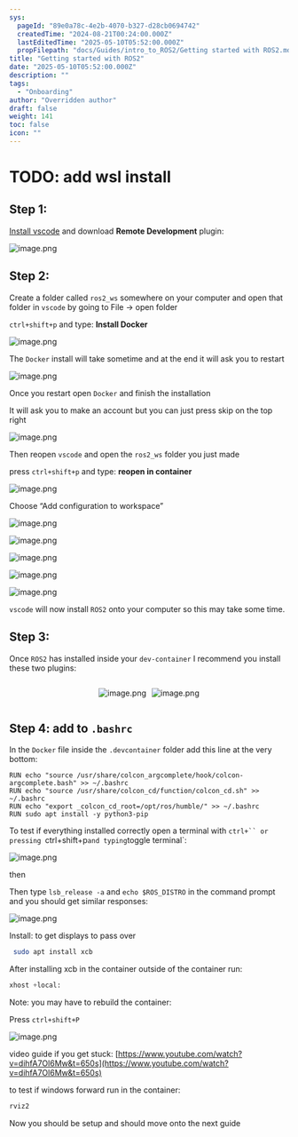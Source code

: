 ```yaml
---
sys:
  pageId: "89e0a78c-4e2b-4070-b327-d28cb0694742"
  createdTime: "2024-08-21T00:24:00.000Z"
  lastEditedTime: "2025-05-10T05:52:00.000Z"
  propFilepath: "docs/Guides/intro_to_ROS2/Getting started with ROS2.md"
title: "Getting started with ROS2"
date: "2025-05-10T05:52:00.000Z"
description: ""
tags:
  - "Onboarding"
author: "Overridden author"
draft: false
weight: 141
toc: false
icon: ""
---
```


# TODO: add wsl install

## Step 1:

[Install vscode](https://code.visualstudio.com/download) and download **Remote Development** plugin:

![image.png](https://prod-files-secure.s3.us-west-2.amazonaws.com/d518164a-d88e-44d1-a4ee-3adb3bd8bce0/efb52993-1881-4a40-b95e-6f020334f022/image.png?X-Amz-Algorithm=AWS4-HMAC-SHA256&X-Amz-Content-Sha256=UNSIGNED-PAYLOAD&X-Amz-Credential=ASIAZI2LB466TWL6H65G%2F20250701%2Fus-west-2%2Fs3%2Faws4_request&X-Amz-Date=20250701T110812Z&X-Amz-Expires=3600&X-Amz-Security-Token=IQoJb3JpZ2luX2VjENn%2F%2F%2F%2F%2F%2F%2F%2F%2F%2FwEaCXVzLXdlc3QtMiJIMEYCIQCNDgkF0q6O5Il80NypRO5W6VL7BqagUwFV%2FeSGFY81fAIhANUHcwmAQCvKAp3lHWH7xpPnhH7bvsgubxOI%2BwlkoOZ8KogECNL%2F%2F%2F%2F%2F%2F%2F%2F%2F%2FwEQABoMNjM3NDIzMTgzODA1IgwGLiUMRiSfGoMwGHkq3AOAwG2hGpds5W3Ke6sWeZTFYrNnN1fM2WTUGY8IOz7qZlJIlWLLoqaCs33jV%2FYl7YF0MWAEDGNZduC9Pgv%2FnGX18mlsMNEHY5%2FVMLt4iTGKLbit5aD%2FWYFhk4fpnG5DvbUqylz97uQEOSMFNny6aHZnubRv0g1o1v7GLO1%2FtlTl4OtiBJSfr447Lss7zLBXKn4QVgCTl1DAjGIQ65G2iLGs%2FV%2Bo5JVKoIefdOjBSE41Be9btnPRaa1OfTAmlW%2BDh8bGw%2FdFtr30xe8OQkxwFtMMJ6EoVEGDO9GorSUcqBqq3d89%2BDwo9xiTlpUbvvYqjAR%2FafOkEfskbQ3hTttTzKoJHyMYUG0t1Dhb6hIdu%2FX1y0B%2F9UGCLUpmoAkea10DoT%2Bm9J87h77qRezyM20P6jhLpMhlN%2BtZi73%2FN7vd2sCiYRklJqq%2BmrIeEzH9LiO9Dw0YzCf28YKq2C26G6B7BVLr98mQ6T0akaByXvfIFDB6DEK%2BSslbqlfobdRKbdkaA8ONRcRzxuhp0tVy%2Ff4oT213HcFeAOF%2FVp132XIishkLfZ5CXghQ7FV6Yb%2F%2F6CTkP4WQ3pcKecgVRoRdOrsJtJzFVWCBEvaoqmaJd%2FU1y2r06z1Eh8qrQdwffulbPzC6zo7DBjqkAerzK7Fn0lsF1iLw%2BHXs%2FqaMTBEunWv%2FPvBP04Ltygazf%2BP6FehWccUzXKu01Rci2RgMco5AkTZ3QiCJSKez6U3U9HyU4f4PdEC1gKNdMLr%2F5oVtKeKeEA0UH2rmdAwIs02jN%2BReN9SHjsbwWmdXSuuZ1Unmx2dQP9h4bIYxA3%2FWjc2i97VJHuvHCLiGWt2ZqrbTDy0c4v6fYurgb3OjEeUU%2FygU&X-Amz-Signature=737e0dd5a85bafbb19d0b99d2812586de1f5d3e7ce37cad46105ab5f9b543401&X-Amz-SignedHeaders=host&x-amz-checksum-mode=ENABLED&x-id=GetObject)

## Step 2:

Create a folder called `ros2_ws` somewhere on your computer and open that folder in `vscode` by going to File → open folder 

`ctrl+shift+p` and type: **Install Docker**

![image.png](https://prod-files-secure.s3.us-west-2.amazonaws.com/d518164a-d88e-44d1-a4ee-3adb3bd8bce0/2269dc0e-1cd5-47ff-bceb-c04ad9b2eab0/image.png?X-Amz-Algorithm=AWS4-HMAC-SHA256&X-Amz-Content-Sha256=UNSIGNED-PAYLOAD&X-Amz-Credential=ASIAZI2LB466TWL6H65G%2F20250701%2Fus-west-2%2Fs3%2Faws4_request&X-Amz-Date=20250701T110812Z&X-Amz-Expires=3600&X-Amz-Security-Token=IQoJb3JpZ2luX2VjENn%2F%2F%2F%2F%2F%2F%2F%2F%2F%2FwEaCXVzLXdlc3QtMiJIMEYCIQCNDgkF0q6O5Il80NypRO5W6VL7BqagUwFV%2FeSGFY81fAIhANUHcwmAQCvKAp3lHWH7xpPnhH7bvsgubxOI%2BwlkoOZ8KogECNL%2F%2F%2F%2F%2F%2F%2F%2F%2F%2FwEQABoMNjM3NDIzMTgzODA1IgwGLiUMRiSfGoMwGHkq3AOAwG2hGpds5W3Ke6sWeZTFYrNnN1fM2WTUGY8IOz7qZlJIlWLLoqaCs33jV%2FYl7YF0MWAEDGNZduC9Pgv%2FnGX18mlsMNEHY5%2FVMLt4iTGKLbit5aD%2FWYFhk4fpnG5DvbUqylz97uQEOSMFNny6aHZnubRv0g1o1v7GLO1%2FtlTl4OtiBJSfr447Lss7zLBXKn4QVgCTl1DAjGIQ65G2iLGs%2FV%2Bo5JVKoIefdOjBSE41Be9btnPRaa1OfTAmlW%2BDh8bGw%2FdFtr30xe8OQkxwFtMMJ6EoVEGDO9GorSUcqBqq3d89%2BDwo9xiTlpUbvvYqjAR%2FafOkEfskbQ3hTttTzKoJHyMYUG0t1Dhb6hIdu%2FX1y0B%2F9UGCLUpmoAkea10DoT%2Bm9J87h77qRezyM20P6jhLpMhlN%2BtZi73%2FN7vd2sCiYRklJqq%2BmrIeEzH9LiO9Dw0YzCf28YKq2C26G6B7BVLr98mQ6T0akaByXvfIFDB6DEK%2BSslbqlfobdRKbdkaA8ONRcRzxuhp0tVy%2Ff4oT213HcFeAOF%2FVp132XIishkLfZ5CXghQ7FV6Yb%2F%2F6CTkP4WQ3pcKecgVRoRdOrsJtJzFVWCBEvaoqmaJd%2FU1y2r06z1Eh8qrQdwffulbPzC6zo7DBjqkAerzK7Fn0lsF1iLw%2BHXs%2FqaMTBEunWv%2FPvBP04Ltygazf%2BP6FehWccUzXKu01Rci2RgMco5AkTZ3QiCJSKez6U3U9HyU4f4PdEC1gKNdMLr%2F5oVtKeKeEA0UH2rmdAwIs02jN%2BReN9SHjsbwWmdXSuuZ1Unmx2dQP9h4bIYxA3%2FWjc2i97VJHuvHCLiGWt2ZqrbTDy0c4v6fYurgb3OjEeUU%2FygU&X-Amz-Signature=8809d4a9fd3a06202287d30b90394dbc4ff505c45041c0a71e5ced9e7a4e445a&X-Amz-SignedHeaders=host&x-amz-checksum-mode=ENABLED&x-id=GetObject)

The `Docker` install will take sometime and at the end it will ask you to restart

![image.png](https://prod-files-secure.s3.us-west-2.amazonaws.com/d518164a-d88e-44d1-a4ee-3adb3bd8bce0/ed233f78-be33-4b1f-b89c-9c346c0e961e/image.png?X-Amz-Algorithm=AWS4-HMAC-SHA256&X-Amz-Content-Sha256=UNSIGNED-PAYLOAD&X-Amz-Credential=ASIAZI2LB466TWL6H65G%2F20250701%2Fus-west-2%2Fs3%2Faws4_request&X-Amz-Date=20250701T110812Z&X-Amz-Expires=3600&X-Amz-Security-Token=IQoJb3JpZ2luX2VjENn%2F%2F%2F%2F%2F%2F%2F%2F%2F%2FwEaCXVzLXdlc3QtMiJIMEYCIQCNDgkF0q6O5Il80NypRO5W6VL7BqagUwFV%2FeSGFY81fAIhANUHcwmAQCvKAp3lHWH7xpPnhH7bvsgubxOI%2BwlkoOZ8KogECNL%2F%2F%2F%2F%2F%2F%2F%2F%2F%2FwEQABoMNjM3NDIzMTgzODA1IgwGLiUMRiSfGoMwGHkq3AOAwG2hGpds5W3Ke6sWeZTFYrNnN1fM2WTUGY8IOz7qZlJIlWLLoqaCs33jV%2FYl7YF0MWAEDGNZduC9Pgv%2FnGX18mlsMNEHY5%2FVMLt4iTGKLbit5aD%2FWYFhk4fpnG5DvbUqylz97uQEOSMFNny6aHZnubRv0g1o1v7GLO1%2FtlTl4OtiBJSfr447Lss7zLBXKn4QVgCTl1DAjGIQ65G2iLGs%2FV%2Bo5JVKoIefdOjBSE41Be9btnPRaa1OfTAmlW%2BDh8bGw%2FdFtr30xe8OQkxwFtMMJ6EoVEGDO9GorSUcqBqq3d89%2BDwo9xiTlpUbvvYqjAR%2FafOkEfskbQ3hTttTzKoJHyMYUG0t1Dhb6hIdu%2FX1y0B%2F9UGCLUpmoAkea10DoT%2Bm9J87h77qRezyM20P6jhLpMhlN%2BtZi73%2FN7vd2sCiYRklJqq%2BmrIeEzH9LiO9Dw0YzCf28YKq2C26G6B7BVLr98mQ6T0akaByXvfIFDB6DEK%2BSslbqlfobdRKbdkaA8ONRcRzxuhp0tVy%2Ff4oT213HcFeAOF%2FVp132XIishkLfZ5CXghQ7FV6Yb%2F%2F6CTkP4WQ3pcKecgVRoRdOrsJtJzFVWCBEvaoqmaJd%2FU1y2r06z1Eh8qrQdwffulbPzC6zo7DBjqkAerzK7Fn0lsF1iLw%2BHXs%2FqaMTBEunWv%2FPvBP04Ltygazf%2BP6FehWccUzXKu01Rci2RgMco5AkTZ3QiCJSKez6U3U9HyU4f4PdEC1gKNdMLr%2F5oVtKeKeEA0UH2rmdAwIs02jN%2BReN9SHjsbwWmdXSuuZ1Unmx2dQP9h4bIYxA3%2FWjc2i97VJHuvHCLiGWt2ZqrbTDy0c4v6fYurgb3OjEeUU%2FygU&X-Amz-Signature=59702098fc68583f5a0337a8a6a0953de0f9169840bd9f6b4a429a733645f461&X-Amz-SignedHeaders=host&x-amz-checksum-mode=ENABLED&x-id=GetObject)

Once you restart open `Docker` and finish the installation

It will ask you to make an account but you can just press skip on the top right

![image.png](https://prod-files-secure.s3.us-west-2.amazonaws.com/d518164a-d88e-44d1-a4ee-3adb3bd8bce0/21010ad9-1659-4fd9-9f59-9932a09b2a3d/image.png?X-Amz-Algorithm=AWS4-HMAC-SHA256&X-Amz-Content-Sha256=UNSIGNED-PAYLOAD&X-Amz-Credential=ASIAZI2LB466TWL6H65G%2F20250701%2Fus-west-2%2Fs3%2Faws4_request&X-Amz-Date=20250701T110812Z&X-Amz-Expires=3600&X-Amz-Security-Token=IQoJb3JpZ2luX2VjENn%2F%2F%2F%2F%2F%2F%2F%2F%2F%2FwEaCXVzLXdlc3QtMiJIMEYCIQCNDgkF0q6O5Il80NypRO5W6VL7BqagUwFV%2FeSGFY81fAIhANUHcwmAQCvKAp3lHWH7xpPnhH7bvsgubxOI%2BwlkoOZ8KogECNL%2F%2F%2F%2F%2F%2F%2F%2F%2F%2FwEQABoMNjM3NDIzMTgzODA1IgwGLiUMRiSfGoMwGHkq3AOAwG2hGpds5W3Ke6sWeZTFYrNnN1fM2WTUGY8IOz7qZlJIlWLLoqaCs33jV%2FYl7YF0MWAEDGNZduC9Pgv%2FnGX18mlsMNEHY5%2FVMLt4iTGKLbit5aD%2FWYFhk4fpnG5DvbUqylz97uQEOSMFNny6aHZnubRv0g1o1v7GLO1%2FtlTl4OtiBJSfr447Lss7zLBXKn4QVgCTl1DAjGIQ65G2iLGs%2FV%2Bo5JVKoIefdOjBSE41Be9btnPRaa1OfTAmlW%2BDh8bGw%2FdFtr30xe8OQkxwFtMMJ6EoVEGDO9GorSUcqBqq3d89%2BDwo9xiTlpUbvvYqjAR%2FafOkEfskbQ3hTttTzKoJHyMYUG0t1Dhb6hIdu%2FX1y0B%2F9UGCLUpmoAkea10DoT%2Bm9J87h77qRezyM20P6jhLpMhlN%2BtZi73%2FN7vd2sCiYRklJqq%2BmrIeEzH9LiO9Dw0YzCf28YKq2C26G6B7BVLr98mQ6T0akaByXvfIFDB6DEK%2BSslbqlfobdRKbdkaA8ONRcRzxuhp0tVy%2Ff4oT213HcFeAOF%2FVp132XIishkLfZ5CXghQ7FV6Yb%2F%2F6CTkP4WQ3pcKecgVRoRdOrsJtJzFVWCBEvaoqmaJd%2FU1y2r06z1Eh8qrQdwffulbPzC6zo7DBjqkAerzK7Fn0lsF1iLw%2BHXs%2FqaMTBEunWv%2FPvBP04Ltygazf%2BP6FehWccUzXKu01Rci2RgMco5AkTZ3QiCJSKez6U3U9HyU4f4PdEC1gKNdMLr%2F5oVtKeKeEA0UH2rmdAwIs02jN%2BReN9SHjsbwWmdXSuuZ1Unmx2dQP9h4bIYxA3%2FWjc2i97VJHuvHCLiGWt2ZqrbTDy0c4v6fYurgb3OjEeUU%2FygU&X-Amz-Signature=61f571b8daa802b5fb4074abe5d9eba81d134744f552764992d316a4b4b0dd4c&X-Amz-SignedHeaders=host&x-amz-checksum-mode=ENABLED&x-id=GetObject)

Then reopen `vscode` and open the `ros2_ws` folder you just made

press `ctrl+shift+p` and type: **reopen in container**

![image.png](https://prod-files-secure.s3.us-west-2.amazonaws.com/d518164a-d88e-44d1-a4ee-3adb3bd8bce0/4e93b8c2-41ad-488c-8095-c74205196118/image.png?X-Amz-Algorithm=AWS4-HMAC-SHA256&X-Amz-Content-Sha256=UNSIGNED-PAYLOAD&X-Amz-Credential=ASIAZI2LB466TWL6H65G%2F20250701%2Fus-west-2%2Fs3%2Faws4_request&X-Amz-Date=20250701T110812Z&X-Amz-Expires=3600&X-Amz-Security-Token=IQoJb3JpZ2luX2VjENn%2F%2F%2F%2F%2F%2F%2F%2F%2F%2FwEaCXVzLXdlc3QtMiJIMEYCIQCNDgkF0q6O5Il80NypRO5W6VL7BqagUwFV%2FeSGFY81fAIhANUHcwmAQCvKAp3lHWH7xpPnhH7bvsgubxOI%2BwlkoOZ8KogECNL%2F%2F%2F%2F%2F%2F%2F%2F%2F%2FwEQABoMNjM3NDIzMTgzODA1IgwGLiUMRiSfGoMwGHkq3AOAwG2hGpds5W3Ke6sWeZTFYrNnN1fM2WTUGY8IOz7qZlJIlWLLoqaCs33jV%2FYl7YF0MWAEDGNZduC9Pgv%2FnGX18mlsMNEHY5%2FVMLt4iTGKLbit5aD%2FWYFhk4fpnG5DvbUqylz97uQEOSMFNny6aHZnubRv0g1o1v7GLO1%2FtlTl4OtiBJSfr447Lss7zLBXKn4QVgCTl1DAjGIQ65G2iLGs%2FV%2Bo5JVKoIefdOjBSE41Be9btnPRaa1OfTAmlW%2BDh8bGw%2FdFtr30xe8OQkxwFtMMJ6EoVEGDO9GorSUcqBqq3d89%2BDwo9xiTlpUbvvYqjAR%2FafOkEfskbQ3hTttTzKoJHyMYUG0t1Dhb6hIdu%2FX1y0B%2F9UGCLUpmoAkea10DoT%2Bm9J87h77qRezyM20P6jhLpMhlN%2BtZi73%2FN7vd2sCiYRklJqq%2BmrIeEzH9LiO9Dw0YzCf28YKq2C26G6B7BVLr98mQ6T0akaByXvfIFDB6DEK%2BSslbqlfobdRKbdkaA8ONRcRzxuhp0tVy%2Ff4oT213HcFeAOF%2FVp132XIishkLfZ5CXghQ7FV6Yb%2F%2F6CTkP4WQ3pcKecgVRoRdOrsJtJzFVWCBEvaoqmaJd%2FU1y2r06z1Eh8qrQdwffulbPzC6zo7DBjqkAerzK7Fn0lsF1iLw%2BHXs%2FqaMTBEunWv%2FPvBP04Ltygazf%2BP6FehWccUzXKu01Rci2RgMco5AkTZ3QiCJSKez6U3U9HyU4f4PdEC1gKNdMLr%2F5oVtKeKeEA0UH2rmdAwIs02jN%2BReN9SHjsbwWmdXSuuZ1Unmx2dQP9h4bIYxA3%2FWjc2i97VJHuvHCLiGWt2ZqrbTDy0c4v6fYurgb3OjEeUU%2FygU&X-Amz-Signature=a5dfeac26f0cb3db9a6232e7948e2f762976d05759add537c5a107545617e3fa&X-Amz-SignedHeaders=host&x-amz-checksum-mode=ENABLED&x-id=GetObject)

Choose “Add configuration to workspace”

![image.png](https://prod-files-secure.s3.us-west-2.amazonaws.com/d518164a-d88e-44d1-a4ee-3adb3bd8bce0/9560b282-5060-4989-ba37-97e7b2c22476/image.png?X-Amz-Algorithm=AWS4-HMAC-SHA256&X-Amz-Content-Sha256=UNSIGNED-PAYLOAD&X-Amz-Credential=ASIAZI2LB466TWL6H65G%2F20250701%2Fus-west-2%2Fs3%2Faws4_request&X-Amz-Date=20250701T110812Z&X-Amz-Expires=3600&X-Amz-Security-Token=IQoJb3JpZ2luX2VjENn%2F%2F%2F%2F%2F%2F%2F%2F%2F%2FwEaCXVzLXdlc3QtMiJIMEYCIQCNDgkF0q6O5Il80NypRO5W6VL7BqagUwFV%2FeSGFY81fAIhANUHcwmAQCvKAp3lHWH7xpPnhH7bvsgubxOI%2BwlkoOZ8KogECNL%2F%2F%2F%2F%2F%2F%2F%2F%2F%2FwEQABoMNjM3NDIzMTgzODA1IgwGLiUMRiSfGoMwGHkq3AOAwG2hGpds5W3Ke6sWeZTFYrNnN1fM2WTUGY8IOz7qZlJIlWLLoqaCs33jV%2FYl7YF0MWAEDGNZduC9Pgv%2FnGX18mlsMNEHY5%2FVMLt4iTGKLbit5aD%2FWYFhk4fpnG5DvbUqylz97uQEOSMFNny6aHZnubRv0g1o1v7GLO1%2FtlTl4OtiBJSfr447Lss7zLBXKn4QVgCTl1DAjGIQ65G2iLGs%2FV%2Bo5JVKoIefdOjBSE41Be9btnPRaa1OfTAmlW%2BDh8bGw%2FdFtr30xe8OQkxwFtMMJ6EoVEGDO9GorSUcqBqq3d89%2BDwo9xiTlpUbvvYqjAR%2FafOkEfskbQ3hTttTzKoJHyMYUG0t1Dhb6hIdu%2FX1y0B%2F9UGCLUpmoAkea10DoT%2Bm9J87h77qRezyM20P6jhLpMhlN%2BtZi73%2FN7vd2sCiYRklJqq%2BmrIeEzH9LiO9Dw0YzCf28YKq2C26G6B7BVLr98mQ6T0akaByXvfIFDB6DEK%2BSslbqlfobdRKbdkaA8ONRcRzxuhp0tVy%2Ff4oT213HcFeAOF%2FVp132XIishkLfZ5CXghQ7FV6Yb%2F%2F6CTkP4WQ3pcKecgVRoRdOrsJtJzFVWCBEvaoqmaJd%2FU1y2r06z1Eh8qrQdwffulbPzC6zo7DBjqkAerzK7Fn0lsF1iLw%2BHXs%2FqaMTBEunWv%2FPvBP04Ltygazf%2BP6FehWccUzXKu01Rci2RgMco5AkTZ3QiCJSKez6U3U9HyU4f4PdEC1gKNdMLr%2F5oVtKeKeEA0UH2rmdAwIs02jN%2BReN9SHjsbwWmdXSuuZ1Unmx2dQP9h4bIYxA3%2FWjc2i97VJHuvHCLiGWt2ZqrbTDy0c4v6fYurgb3OjEeUU%2FygU&X-Amz-Signature=71103e8e8fee6a8a5f4edb9670d9e06d36cd3bf46e762540d3f288999c211cad&X-Amz-SignedHeaders=host&x-amz-checksum-mode=ENABLED&x-id=GetObject)

![image.png](https://prod-files-secure.s3.us-west-2.amazonaws.com/d518164a-d88e-44d1-a4ee-3adb3bd8bce0/2ee63f81-886b-48e8-a553-dc6e5eac99e4/image.png?X-Amz-Algorithm=AWS4-HMAC-SHA256&X-Amz-Content-Sha256=UNSIGNED-PAYLOAD&X-Amz-Credential=ASIAZI2LB466TWL6H65G%2F20250701%2Fus-west-2%2Fs3%2Faws4_request&X-Amz-Date=20250701T110812Z&X-Amz-Expires=3600&X-Amz-Security-Token=IQoJb3JpZ2luX2VjENn%2F%2F%2F%2F%2F%2F%2F%2F%2F%2FwEaCXVzLXdlc3QtMiJIMEYCIQCNDgkF0q6O5Il80NypRO5W6VL7BqagUwFV%2FeSGFY81fAIhANUHcwmAQCvKAp3lHWH7xpPnhH7bvsgubxOI%2BwlkoOZ8KogECNL%2F%2F%2F%2F%2F%2F%2F%2F%2F%2FwEQABoMNjM3NDIzMTgzODA1IgwGLiUMRiSfGoMwGHkq3AOAwG2hGpds5W3Ke6sWeZTFYrNnN1fM2WTUGY8IOz7qZlJIlWLLoqaCs33jV%2FYl7YF0MWAEDGNZduC9Pgv%2FnGX18mlsMNEHY5%2FVMLt4iTGKLbit5aD%2FWYFhk4fpnG5DvbUqylz97uQEOSMFNny6aHZnubRv0g1o1v7GLO1%2FtlTl4OtiBJSfr447Lss7zLBXKn4QVgCTl1DAjGIQ65G2iLGs%2FV%2Bo5JVKoIefdOjBSE41Be9btnPRaa1OfTAmlW%2BDh8bGw%2FdFtr30xe8OQkxwFtMMJ6EoVEGDO9GorSUcqBqq3d89%2BDwo9xiTlpUbvvYqjAR%2FafOkEfskbQ3hTttTzKoJHyMYUG0t1Dhb6hIdu%2FX1y0B%2F9UGCLUpmoAkea10DoT%2Bm9J87h77qRezyM20P6jhLpMhlN%2BtZi73%2FN7vd2sCiYRklJqq%2BmrIeEzH9LiO9Dw0YzCf28YKq2C26G6B7BVLr98mQ6T0akaByXvfIFDB6DEK%2BSslbqlfobdRKbdkaA8ONRcRzxuhp0tVy%2Ff4oT213HcFeAOF%2FVp132XIishkLfZ5CXghQ7FV6Yb%2F%2F6CTkP4WQ3pcKecgVRoRdOrsJtJzFVWCBEvaoqmaJd%2FU1y2r06z1Eh8qrQdwffulbPzC6zo7DBjqkAerzK7Fn0lsF1iLw%2BHXs%2FqaMTBEunWv%2FPvBP04Ltygazf%2BP6FehWccUzXKu01Rci2RgMco5AkTZ3QiCJSKez6U3U9HyU4f4PdEC1gKNdMLr%2F5oVtKeKeEA0UH2rmdAwIs02jN%2BReN9SHjsbwWmdXSuuZ1Unmx2dQP9h4bIYxA3%2FWjc2i97VJHuvHCLiGWt2ZqrbTDy0c4v6fYurgb3OjEeUU%2FygU&X-Amz-Signature=76e5517a163cab26ff7f2cdfd845453486a0f559e182da060b8649603addc25d&X-Amz-SignedHeaders=host&x-amz-checksum-mode=ENABLED&x-id=GetObject)

![image.png](https://prod-files-secure.s3.us-west-2.amazonaws.com/d518164a-d88e-44d1-a4ee-3adb3bd8bce0/ae1580b2-b048-407e-aed9-b584224a7a04/image.png?X-Amz-Algorithm=AWS4-HMAC-SHA256&X-Amz-Content-Sha256=UNSIGNED-PAYLOAD&X-Amz-Credential=ASIAZI2LB466TWL6H65G%2F20250701%2Fus-west-2%2Fs3%2Faws4_request&X-Amz-Date=20250701T110812Z&X-Amz-Expires=3600&X-Amz-Security-Token=IQoJb3JpZ2luX2VjENn%2F%2F%2F%2F%2F%2F%2F%2F%2F%2FwEaCXVzLXdlc3QtMiJIMEYCIQCNDgkF0q6O5Il80NypRO5W6VL7BqagUwFV%2FeSGFY81fAIhANUHcwmAQCvKAp3lHWH7xpPnhH7bvsgubxOI%2BwlkoOZ8KogECNL%2F%2F%2F%2F%2F%2F%2F%2F%2F%2FwEQABoMNjM3NDIzMTgzODA1IgwGLiUMRiSfGoMwGHkq3AOAwG2hGpds5W3Ke6sWeZTFYrNnN1fM2WTUGY8IOz7qZlJIlWLLoqaCs33jV%2FYl7YF0MWAEDGNZduC9Pgv%2FnGX18mlsMNEHY5%2FVMLt4iTGKLbit5aD%2FWYFhk4fpnG5DvbUqylz97uQEOSMFNny6aHZnubRv0g1o1v7GLO1%2FtlTl4OtiBJSfr447Lss7zLBXKn4QVgCTl1DAjGIQ65G2iLGs%2FV%2Bo5JVKoIefdOjBSE41Be9btnPRaa1OfTAmlW%2BDh8bGw%2FdFtr30xe8OQkxwFtMMJ6EoVEGDO9GorSUcqBqq3d89%2BDwo9xiTlpUbvvYqjAR%2FafOkEfskbQ3hTttTzKoJHyMYUG0t1Dhb6hIdu%2FX1y0B%2F9UGCLUpmoAkea10DoT%2Bm9J87h77qRezyM20P6jhLpMhlN%2BtZi73%2FN7vd2sCiYRklJqq%2BmrIeEzH9LiO9Dw0YzCf28YKq2C26G6B7BVLr98mQ6T0akaByXvfIFDB6DEK%2BSslbqlfobdRKbdkaA8ONRcRzxuhp0tVy%2Ff4oT213HcFeAOF%2FVp132XIishkLfZ5CXghQ7FV6Yb%2F%2F6CTkP4WQ3pcKecgVRoRdOrsJtJzFVWCBEvaoqmaJd%2FU1y2r06z1Eh8qrQdwffulbPzC6zo7DBjqkAerzK7Fn0lsF1iLw%2BHXs%2FqaMTBEunWv%2FPvBP04Ltygazf%2BP6FehWccUzXKu01Rci2RgMco5AkTZ3QiCJSKez6U3U9HyU4f4PdEC1gKNdMLr%2F5oVtKeKeEA0UH2rmdAwIs02jN%2BReN9SHjsbwWmdXSuuZ1Unmx2dQP9h4bIYxA3%2FWjc2i97VJHuvHCLiGWt2ZqrbTDy0c4v6fYurgb3OjEeUU%2FygU&X-Amz-Signature=aa23aac9dbbcc6e9bfdc721117512bf43d0681e05e5f59864d1525e5dcc052da&X-Amz-SignedHeaders=host&x-amz-checksum-mode=ENABLED&x-id=GetObject)

![image.png](https://prod-files-secure.s3.us-west-2.amazonaws.com/d518164a-d88e-44d1-a4ee-3adb3bd8bce0/53255b28-f75e-430f-b9e3-c0ac8577e42b/image.png?X-Amz-Algorithm=AWS4-HMAC-SHA256&X-Amz-Content-Sha256=UNSIGNED-PAYLOAD&X-Amz-Credential=ASIAZI2LB466TWL6H65G%2F20250701%2Fus-west-2%2Fs3%2Faws4_request&X-Amz-Date=20250701T110812Z&X-Amz-Expires=3600&X-Amz-Security-Token=IQoJb3JpZ2luX2VjENn%2F%2F%2F%2F%2F%2F%2F%2F%2F%2FwEaCXVzLXdlc3QtMiJIMEYCIQCNDgkF0q6O5Il80NypRO5W6VL7BqagUwFV%2FeSGFY81fAIhANUHcwmAQCvKAp3lHWH7xpPnhH7bvsgubxOI%2BwlkoOZ8KogECNL%2F%2F%2F%2F%2F%2F%2F%2F%2F%2FwEQABoMNjM3NDIzMTgzODA1IgwGLiUMRiSfGoMwGHkq3AOAwG2hGpds5W3Ke6sWeZTFYrNnN1fM2WTUGY8IOz7qZlJIlWLLoqaCs33jV%2FYl7YF0MWAEDGNZduC9Pgv%2FnGX18mlsMNEHY5%2FVMLt4iTGKLbit5aD%2FWYFhk4fpnG5DvbUqylz97uQEOSMFNny6aHZnubRv0g1o1v7GLO1%2FtlTl4OtiBJSfr447Lss7zLBXKn4QVgCTl1DAjGIQ65G2iLGs%2FV%2Bo5JVKoIefdOjBSE41Be9btnPRaa1OfTAmlW%2BDh8bGw%2FdFtr30xe8OQkxwFtMMJ6EoVEGDO9GorSUcqBqq3d89%2BDwo9xiTlpUbvvYqjAR%2FafOkEfskbQ3hTttTzKoJHyMYUG0t1Dhb6hIdu%2FX1y0B%2F9UGCLUpmoAkea10DoT%2Bm9J87h77qRezyM20P6jhLpMhlN%2BtZi73%2FN7vd2sCiYRklJqq%2BmrIeEzH9LiO9Dw0YzCf28YKq2C26G6B7BVLr98mQ6T0akaByXvfIFDB6DEK%2BSslbqlfobdRKbdkaA8ONRcRzxuhp0tVy%2Ff4oT213HcFeAOF%2FVp132XIishkLfZ5CXghQ7FV6Yb%2F%2F6CTkP4WQ3pcKecgVRoRdOrsJtJzFVWCBEvaoqmaJd%2FU1y2r06z1Eh8qrQdwffulbPzC6zo7DBjqkAerzK7Fn0lsF1iLw%2BHXs%2FqaMTBEunWv%2FPvBP04Ltygazf%2BP6FehWccUzXKu01Rci2RgMco5AkTZ3QiCJSKez6U3U9HyU4f4PdEC1gKNdMLr%2F5oVtKeKeEA0UH2rmdAwIs02jN%2BReN9SHjsbwWmdXSuuZ1Unmx2dQP9h4bIYxA3%2FWjc2i97VJHuvHCLiGWt2ZqrbTDy0c4v6fYurgb3OjEeUU%2FygU&X-Amz-Signature=8446a4215c61a9c9a410a25538a599ba50a26ed754e1203e7f99aaf5331967c7&X-Amz-SignedHeaders=host&x-amz-checksum-mode=ENABLED&x-id=GetObject)

![image.png](https://prod-files-secure.s3.us-west-2.amazonaws.com/d518164a-d88e-44d1-a4ee-3adb3bd8bce0/7c562767-5af9-4ffb-97d1-327bcdf4ee00/image.png?X-Amz-Algorithm=AWS4-HMAC-SHA256&X-Amz-Content-Sha256=UNSIGNED-PAYLOAD&X-Amz-Credential=ASIAZI2LB466TWL6H65G%2F20250701%2Fus-west-2%2Fs3%2Faws4_request&X-Amz-Date=20250701T110812Z&X-Amz-Expires=3600&X-Amz-Security-Token=IQoJb3JpZ2luX2VjENn%2F%2F%2F%2F%2F%2F%2F%2F%2F%2FwEaCXVzLXdlc3QtMiJIMEYCIQCNDgkF0q6O5Il80NypRO5W6VL7BqagUwFV%2FeSGFY81fAIhANUHcwmAQCvKAp3lHWH7xpPnhH7bvsgubxOI%2BwlkoOZ8KogECNL%2F%2F%2F%2F%2F%2F%2F%2F%2F%2FwEQABoMNjM3NDIzMTgzODA1IgwGLiUMRiSfGoMwGHkq3AOAwG2hGpds5W3Ke6sWeZTFYrNnN1fM2WTUGY8IOz7qZlJIlWLLoqaCs33jV%2FYl7YF0MWAEDGNZduC9Pgv%2FnGX18mlsMNEHY5%2FVMLt4iTGKLbit5aD%2FWYFhk4fpnG5DvbUqylz97uQEOSMFNny6aHZnubRv0g1o1v7GLO1%2FtlTl4OtiBJSfr447Lss7zLBXKn4QVgCTl1DAjGIQ65G2iLGs%2FV%2Bo5JVKoIefdOjBSE41Be9btnPRaa1OfTAmlW%2BDh8bGw%2FdFtr30xe8OQkxwFtMMJ6EoVEGDO9GorSUcqBqq3d89%2BDwo9xiTlpUbvvYqjAR%2FafOkEfskbQ3hTttTzKoJHyMYUG0t1Dhb6hIdu%2FX1y0B%2F9UGCLUpmoAkea10DoT%2Bm9J87h77qRezyM20P6jhLpMhlN%2BtZi73%2FN7vd2sCiYRklJqq%2BmrIeEzH9LiO9Dw0YzCf28YKq2C26G6B7BVLr98mQ6T0akaByXvfIFDB6DEK%2BSslbqlfobdRKbdkaA8ONRcRzxuhp0tVy%2Ff4oT213HcFeAOF%2FVp132XIishkLfZ5CXghQ7FV6Yb%2F%2F6CTkP4WQ3pcKecgVRoRdOrsJtJzFVWCBEvaoqmaJd%2FU1y2r06z1Eh8qrQdwffulbPzC6zo7DBjqkAerzK7Fn0lsF1iLw%2BHXs%2FqaMTBEunWv%2FPvBP04Ltygazf%2BP6FehWccUzXKu01Rci2RgMco5AkTZ3QiCJSKez6U3U9HyU4f4PdEC1gKNdMLr%2F5oVtKeKeEA0UH2rmdAwIs02jN%2BReN9SHjsbwWmdXSuuZ1Unmx2dQP9h4bIYxA3%2FWjc2i97VJHuvHCLiGWt2ZqrbTDy0c4v6fYurgb3OjEeUU%2FygU&X-Amz-Signature=deb38e27e3fc3441e249d287d2850fcbd5fea834d0b4ab86b66ec7dd3481cc14&X-Amz-SignedHeaders=host&x-amz-checksum-mode=ENABLED&x-id=GetObject)

`vscode` will now install `ROS2` onto your computer so this may take some time.

## Step 3:

Once `ROS2` has installed inside your `dev-container` I recommend you install these two plugins:

<div style="display: flex;flex-direction: row; column-gap:10px; max-width: 630px;justify-content: center;">
<div>

![image.png](https://prod-files-secure.s3.us-west-2.amazonaws.com/d518164a-d88e-44d1-a4ee-3adb3bd8bce0/3fc3d550-5a54-4ba1-ba6b-faa01cdb7369/image.png?X-Amz-Algorithm=AWS4-HMAC-SHA256&X-Amz-Content-Sha256=UNSIGNED-PAYLOAD&X-Amz-Credential=ASIAZI2LB4664QF3VF54%2F20250701%2Fus-west-2%2Fs3%2Faws4_request&X-Amz-Date=20250701T110814Z&X-Amz-Expires=3600&X-Amz-Security-Token=IQoJb3JpZ2luX2VjENn%2F%2F%2F%2F%2F%2F%2F%2F%2F%2FwEaCXVzLXdlc3QtMiJGMEQCIEhezTvuPPKzrqjcptOBM4m0z3AZwvDXPN3Vm44TKaIkAiAxtZ5Plq4BdqquUJxnJ%2BvVdtlRd9C4ACoS65abSCZYySqIBAjS%2F%2F%2F%2F%2F%2F%2F%2F%2F%2F8BEAAaDDYzNzQyMzE4MzgwNSIMCW0VfDQGsaRWaeAwKtwD0ezrvXC5anoT8%2BXLbBJiCXBRPcFrgec3HHVVeIo0KCw1tjxIwku1UcUC%2BwVP7KjdduT3jn6Rp5DzhZ9AageqSt09nkbdW2oY0lCq046kmbe258O%2B8aZ6a0ONdCTY7Ezhva0p4UL74VYPM6BxVld0iT8Ln37QCL07otOfZgENeRFETjom8ya%2BAs7pdBnI1mUzEk4YFyqgzICmksDVMyURO225bciPEuZk94M34%2BkT2Rw5yfy17fd5xMw0TgyQbaXvE4wd8DehEZkmT05I%2B7N9trJgLmi9sr8lE%2F%2BOC7u%2FkQsc3aJeLIii3ZAI4NcBjPgQvwDBCRmkFyShx8kdweM3cKjvaVCA7AlVymCsFPdaeVQYqBMaC2wKiaFGhDfvoq7bWILRYnJ26mlBPgwX72z3Noc0gLf%2FHaXEooQUdtBzvIGam0SA24zL8TQuK%2BldiUf1Y84JglPWV7AhUG95Nydu%2BrFTMHFiUD0C3cuNi%2BC5HRxLIoaPDbkj24mbQV5yZfD5GBGQQ3HXVcJhPKjD3cMyFi3BgGoV%2FGT1C9Gv6HYwwFW%2BgiM%2FzTpFX6MVR6QKBSylRTqcGwK8J0FRGQbvWEgR22SjBH%2F8Uv8CP5c%2FYuhJVSX8pM4482bg7V3BdqcwkM%2BOwwY6pgGwWxTROhjv%2BraE0f9zJ1OaTRPVyMoXpuJImvcHAArRARUBvMzEEbGzoQsQFVTQMIUfA1fezqzmpksMbTujXn0LBQE2YjgvT4%2B7sHkFlkgTrRrAYG2%2BXx3Ct0RjocfjbN4nGE2OudknoefRhiNUxfh5bf5YW%2BbgJfEQrqChLXLQ3P0u%2BxIu82DyJO8s64VkE%2FIXcue8lgoATk6miqFd1Bezfp10AhHo&X-Amz-Signature=09c15b350492320592b46baad0837b632d16728b6ab1b2b992949825aaab925b&X-Amz-SignedHeaders=host&x-amz-checksum-mode=ENABLED&x-id=GetObject)

</div>
<div>

![image.png](https://prod-files-secure.s3.us-west-2.amazonaws.com/d518164a-d88e-44d1-a4ee-3adb3bd8bce0/d994cc66-13c2-4093-a5a3-f84cf4601a82/image.png?X-Amz-Algorithm=AWS4-HMAC-SHA256&X-Amz-Content-Sha256=UNSIGNED-PAYLOAD&X-Amz-Credential=ASIAZI2LB4665HGCWGPF%2F20250701%2Fus-west-2%2Fs3%2Faws4_request&X-Amz-Date=20250701T110814Z&X-Amz-Expires=3600&X-Amz-Security-Token=IQoJb3JpZ2luX2VjENn%2F%2F%2F%2F%2F%2F%2F%2F%2F%2FwEaCXVzLXdlc3QtMiJHMEUCID66qc1ZbfJIFPKMo7wPb%2FqObJ3hHctEGDXZLM202ZUhAiEAw4B4W1JSurpJ8wQI6HaG1n76CIwOpeb7M8OfD3pkKscqiAQI0v%2F%2F%2F%2F%2F%2F%2F%2F%2F%2FARAAGgw2Mzc0MjMxODM4MDUiDJouK5wT6660em7EACrcA9Kcf6pRUVigsetMw4jZYqRUjhlCgSQaeT5vfjyTlbmzVW%2Bi%2B9cC0fEHPrb3B72yKuxaYogNGKuIBKs73V%2FCC%2F8mbl7Y3otoRfA6tRLZ9kZWNX%2FEFd8kidJlMZXUWPWd2fbR4v0%2FBr1don3tKYQDjc0%2FwFv36CXsxQBm1UI7khlLTegSrUQ4dv8wf56mDG1%2FR1Jd4T5FwqouOxRuZTw7Lc2L9dnlEMNWmANIjPY6FwtLr2ZNjP5BWwQcLNBfB%2FAhytvAKZiRTcL8PNRsXD3RNpsdweweqN%2B9g8cRSCOPSezsKSFi%2FMlJoNmtKSz7p7k1Ih03v%2BIyn4DdXHL0jxyGBT5n2yvAD2MTohrdCHbHrPJft5IRYqOZAm7aCpL2pCw%2Bu%2BOy1GO14M4YSaCMbCubAMHLBrpt1%2FLam8uXeiVXxj0fnjSiE57QA9UmJ7BXK66X15WUmkC0btO7vgi%2BWOmcGaiwCpxn3eb2h2SKYMBJ2emIRJbl4XKEgKFuLM0%2BhqTRJ9Uko5umzxJyolzMSjxW6FWsWaXtFoiLPeHmzA68Fawv2kj6wDMch7Pbxlt%2BxYBqvGBOQpPGrmFVJ1ySYEYtf8AR4syPjIMrawIWv1LqBMBBCwl1r%2BPZKPFVi%2BmdMJ3OjsMGOqUBqtSE4tI%2B3HLrZAq00uk%2FkWpPxssna%2F0spWYrsZ%2Fli1ejD4NYDrqEhhUqoAlxzcbSIWPerv7hJpl1n1A5tnankfvJuQarnIYPKKcZdi3GuUrFmhIQLNineshbx5clJfk%2BAKsU5tXuOuLMEkvjYPnZJrwtyPj3iLXUtpmMFhjQFGjCPuYvF2yoYDKNBlMcGvhMaJ1l3SwYiFQzW6qHwKyd9e0h8VsG&X-Amz-Signature=dc26695f8571a70161fd03af1f3fbfe0a60c347914fe87756a84ddae7d55ad6c&X-Amz-SignedHeaders=host&x-amz-checksum-mode=ENABLED&x-id=GetObject)

</div>
</div>

## Step 4: add to `.bashrc`

In the `Docker` file inside the `.devcontainer` folder add this line at the very bottom: 

```docker
RUN echo "source /usr/share/colcon_argcomplete/hook/colcon-argcomplete.bash" >> ~/.bashrc
RUN echo "source /usr/share/colcon_cd/function/colcon_cd.sh" >> ~/.bashrc
RUN echo "export _colcon_cd_root=/opt/ros/humble/" >> ~/.bashrc
RUN sudo apt install -y python3-pip 
```

To test if everything installed correctly open a terminal with `ctrl+`` or pressing `ctrl+shift+p` and typing `toggle terminal`:

![image.png](https://prod-files-secure.s3.us-west-2.amazonaws.com/d518164a-d88e-44d1-a4ee-3adb3bd8bce0/6a4943d8-b04e-4c02-9a58-775f3384d1a5/image.png?X-Amz-Algorithm=AWS4-HMAC-SHA256&X-Amz-Content-Sha256=UNSIGNED-PAYLOAD&X-Amz-Credential=ASIAZI2LB466TWL6H65G%2F20250701%2Fus-west-2%2Fs3%2Faws4_request&X-Amz-Date=20250701T110812Z&X-Amz-Expires=3600&X-Amz-Security-Token=IQoJb3JpZ2luX2VjENn%2F%2F%2F%2F%2F%2F%2F%2F%2F%2FwEaCXVzLXdlc3QtMiJIMEYCIQCNDgkF0q6O5Il80NypRO5W6VL7BqagUwFV%2FeSGFY81fAIhANUHcwmAQCvKAp3lHWH7xpPnhH7bvsgubxOI%2BwlkoOZ8KogECNL%2F%2F%2F%2F%2F%2F%2F%2F%2F%2FwEQABoMNjM3NDIzMTgzODA1IgwGLiUMRiSfGoMwGHkq3AOAwG2hGpds5W3Ke6sWeZTFYrNnN1fM2WTUGY8IOz7qZlJIlWLLoqaCs33jV%2FYl7YF0MWAEDGNZduC9Pgv%2FnGX18mlsMNEHY5%2FVMLt4iTGKLbit5aD%2FWYFhk4fpnG5DvbUqylz97uQEOSMFNny6aHZnubRv0g1o1v7GLO1%2FtlTl4OtiBJSfr447Lss7zLBXKn4QVgCTl1DAjGIQ65G2iLGs%2FV%2Bo5JVKoIefdOjBSE41Be9btnPRaa1OfTAmlW%2BDh8bGw%2FdFtr30xe8OQkxwFtMMJ6EoVEGDO9GorSUcqBqq3d89%2BDwo9xiTlpUbvvYqjAR%2FafOkEfskbQ3hTttTzKoJHyMYUG0t1Dhb6hIdu%2FX1y0B%2F9UGCLUpmoAkea10DoT%2Bm9J87h77qRezyM20P6jhLpMhlN%2BtZi73%2FN7vd2sCiYRklJqq%2BmrIeEzH9LiO9Dw0YzCf28YKq2C26G6B7BVLr98mQ6T0akaByXvfIFDB6DEK%2BSslbqlfobdRKbdkaA8ONRcRzxuhp0tVy%2Ff4oT213HcFeAOF%2FVp132XIishkLfZ5CXghQ7FV6Yb%2F%2F6CTkP4WQ3pcKecgVRoRdOrsJtJzFVWCBEvaoqmaJd%2FU1y2r06z1Eh8qrQdwffulbPzC6zo7DBjqkAerzK7Fn0lsF1iLw%2BHXs%2FqaMTBEunWv%2FPvBP04Ltygazf%2BP6FehWccUzXKu01Rci2RgMco5AkTZ3QiCJSKez6U3U9HyU4f4PdEC1gKNdMLr%2F5oVtKeKeEA0UH2rmdAwIs02jN%2BReN9SHjsbwWmdXSuuZ1Unmx2dQP9h4bIYxA3%2FWjc2i97VJHuvHCLiGWt2ZqrbTDy0c4v6fYurgb3OjEeUU%2FygU&X-Amz-Signature=56d79e0eacd1386aa004d1262a1335174774b8e0cb9f220b025874bba05f3435&X-Amz-SignedHeaders=host&x-amz-checksum-mode=ENABLED&x-id=GetObject)

then 

Then type `lsb_release -a` and `echo $ROS_DISTRO` in the command prompt and you should get similar responses:

![image.png](https://prod-files-secure.s3.us-west-2.amazonaws.com/d518164a-d88e-44d1-a4ee-3adb3bd8bce0/3e635dec-a805-4e85-8b9e-d000e5b71a4e/image.png?X-Amz-Algorithm=AWS4-HMAC-SHA256&X-Amz-Content-Sha256=UNSIGNED-PAYLOAD&X-Amz-Credential=ASIAZI2LB466TWL6H65G%2F20250701%2Fus-west-2%2Fs3%2Faws4_request&X-Amz-Date=20250701T110812Z&X-Amz-Expires=3600&X-Amz-Security-Token=IQoJb3JpZ2luX2VjENn%2F%2F%2F%2F%2F%2F%2F%2F%2F%2FwEaCXVzLXdlc3QtMiJIMEYCIQCNDgkF0q6O5Il80NypRO5W6VL7BqagUwFV%2FeSGFY81fAIhANUHcwmAQCvKAp3lHWH7xpPnhH7bvsgubxOI%2BwlkoOZ8KogECNL%2F%2F%2F%2F%2F%2F%2F%2F%2F%2FwEQABoMNjM3NDIzMTgzODA1IgwGLiUMRiSfGoMwGHkq3AOAwG2hGpds5W3Ke6sWeZTFYrNnN1fM2WTUGY8IOz7qZlJIlWLLoqaCs33jV%2FYl7YF0MWAEDGNZduC9Pgv%2FnGX18mlsMNEHY5%2FVMLt4iTGKLbit5aD%2FWYFhk4fpnG5DvbUqylz97uQEOSMFNny6aHZnubRv0g1o1v7GLO1%2FtlTl4OtiBJSfr447Lss7zLBXKn4QVgCTl1DAjGIQ65G2iLGs%2FV%2Bo5JVKoIefdOjBSE41Be9btnPRaa1OfTAmlW%2BDh8bGw%2FdFtr30xe8OQkxwFtMMJ6EoVEGDO9GorSUcqBqq3d89%2BDwo9xiTlpUbvvYqjAR%2FafOkEfskbQ3hTttTzKoJHyMYUG0t1Dhb6hIdu%2FX1y0B%2F9UGCLUpmoAkea10DoT%2Bm9J87h77qRezyM20P6jhLpMhlN%2BtZi73%2FN7vd2sCiYRklJqq%2BmrIeEzH9LiO9Dw0YzCf28YKq2C26G6B7BVLr98mQ6T0akaByXvfIFDB6DEK%2BSslbqlfobdRKbdkaA8ONRcRzxuhp0tVy%2Ff4oT213HcFeAOF%2FVp132XIishkLfZ5CXghQ7FV6Yb%2F%2F6CTkP4WQ3pcKecgVRoRdOrsJtJzFVWCBEvaoqmaJd%2FU1y2r06z1Eh8qrQdwffulbPzC6zo7DBjqkAerzK7Fn0lsF1iLw%2BHXs%2FqaMTBEunWv%2FPvBP04Ltygazf%2BP6FehWccUzXKu01Rci2RgMco5AkTZ3QiCJSKez6U3U9HyU4f4PdEC1gKNdMLr%2F5oVtKeKeEA0UH2rmdAwIs02jN%2BReN9SHjsbwWmdXSuuZ1Unmx2dQP9h4bIYxA3%2FWjc2i97VJHuvHCLiGWt2ZqrbTDy0c4v6fYurgb3OjEeUU%2FygU&X-Amz-Signature=862c281f491c795659808cfbbedab7a066a2e2256f9d368db9ce017333fb2eb8&X-Amz-SignedHeaders=host&x-amz-checksum-mode=ENABLED&x-id=GetObject)

Install:  to get displays to pass over

```bash
 sudo apt install xcb
```

After installing xcb in the container outside of the container run:

```python
xhost +local:
```

Note: you may have to rebuild the container:

Press `ctrl+shift+P`

![image.png](https://prod-files-secure.s3.us-west-2.amazonaws.com/d518164a-d88e-44d1-a4ee-3adb3bd8bce0/6c2be660-2618-4c38-9c26-53554f7a0b7b/image.png?X-Amz-Algorithm=AWS4-HMAC-SHA256&X-Amz-Content-Sha256=UNSIGNED-PAYLOAD&X-Amz-Credential=ASIAZI2LB466TWL6H65G%2F20250701%2Fus-west-2%2Fs3%2Faws4_request&X-Amz-Date=20250701T110812Z&X-Amz-Expires=3600&X-Amz-Security-Token=IQoJb3JpZ2luX2VjENn%2F%2F%2F%2F%2F%2F%2F%2F%2F%2FwEaCXVzLXdlc3QtMiJIMEYCIQCNDgkF0q6O5Il80NypRO5W6VL7BqagUwFV%2FeSGFY81fAIhANUHcwmAQCvKAp3lHWH7xpPnhH7bvsgubxOI%2BwlkoOZ8KogECNL%2F%2F%2F%2F%2F%2F%2F%2F%2F%2FwEQABoMNjM3NDIzMTgzODA1IgwGLiUMRiSfGoMwGHkq3AOAwG2hGpds5W3Ke6sWeZTFYrNnN1fM2WTUGY8IOz7qZlJIlWLLoqaCs33jV%2FYl7YF0MWAEDGNZduC9Pgv%2FnGX18mlsMNEHY5%2FVMLt4iTGKLbit5aD%2FWYFhk4fpnG5DvbUqylz97uQEOSMFNny6aHZnubRv0g1o1v7GLO1%2FtlTl4OtiBJSfr447Lss7zLBXKn4QVgCTl1DAjGIQ65G2iLGs%2FV%2Bo5JVKoIefdOjBSE41Be9btnPRaa1OfTAmlW%2BDh8bGw%2FdFtr30xe8OQkxwFtMMJ6EoVEGDO9GorSUcqBqq3d89%2BDwo9xiTlpUbvvYqjAR%2FafOkEfskbQ3hTttTzKoJHyMYUG0t1Dhb6hIdu%2FX1y0B%2F9UGCLUpmoAkea10DoT%2Bm9J87h77qRezyM20P6jhLpMhlN%2BtZi73%2FN7vd2sCiYRklJqq%2BmrIeEzH9LiO9Dw0YzCf28YKq2C26G6B7BVLr98mQ6T0akaByXvfIFDB6DEK%2BSslbqlfobdRKbdkaA8ONRcRzxuhp0tVy%2Ff4oT213HcFeAOF%2FVp132XIishkLfZ5CXghQ7FV6Yb%2F%2F6CTkP4WQ3pcKecgVRoRdOrsJtJzFVWCBEvaoqmaJd%2FU1y2r06z1Eh8qrQdwffulbPzC6zo7DBjqkAerzK7Fn0lsF1iLw%2BHXs%2FqaMTBEunWv%2FPvBP04Ltygazf%2BP6FehWccUzXKu01Rci2RgMco5AkTZ3QiCJSKez6U3U9HyU4f4PdEC1gKNdMLr%2F5oVtKeKeEA0UH2rmdAwIs02jN%2BReN9SHjsbwWmdXSuuZ1Unmx2dQP9h4bIYxA3%2FWjc2i97VJHuvHCLiGWt2ZqrbTDy0c4v6fYurgb3OjEeUU%2FygU&X-Amz-Signature=df544e187cc0981cc0e2b6b58a1e98a37c9b218d6da1788c70ff87c5394bee84&X-Amz-SignedHeaders=host&x-amz-checksum-mode=ENABLED&x-id=GetObject)

video guide if you get stuck: [https://www.youtube.com/watch?v=dihfA7Ol6Mw&t=650s](https://www.youtube.com/watch?v=dihfA7Ol6Mw&t=650s)

to test if windows forward run in the container:

```bash
rviz2
```

Now you should be setup and should move onto the next guide 
